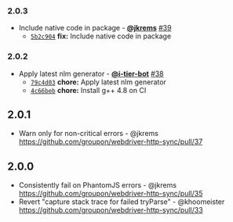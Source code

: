 ### 2.0.3

* Include native code in package - **[@jkrems](https://github.com/jkrems)** [#39](https://github.com/groupon/webdriver-http-sync/pull/39)
  - [`5b2c904`](https://github.com/groupon/webdriver-http-sync/commit/5b2c90449bccd0174400f34c1895ab05fe5025b7) **fix:** Include native code in package


### 2.0.2

* Apply latest nlm generator - **[@i-tier-bot](https://github.com/i-tier-bot)** [#38](https://github.com/groupon/webdriver-http-sync/pull/38)
  - [`79c4d03`](https://github.com/groupon/webdriver-http-sync/commit/79c4d038288790c0da3be036d979737c17b2ebb2) **chore:** Apply latest nlm generator
  - [`4c66beb`](https://github.com/groupon/webdriver-http-sync/commit/4c66bebfe8d37e444ebdc0f8b8f5ab2a3bbb97f2) **chore:** Install g++ 4.8 on CI


2.0.1
-----
* Warn only for non-critical errors - @jkrems
  https://github.com/groupon/webdriver-http-sync/pull/37

2.0.0
-----
* Consistently fail on PhantomJS errors - @jkrems
  https://github.com/groupon/webdriver-http-sync/pull/35
* Revert "capture stack trace for failed tryParse" - @khoomeister
  https://github.com/groupon/webdriver-http-sync/pull/33
